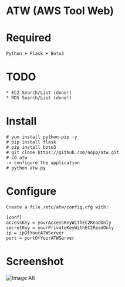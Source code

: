 # ATW (AWS Tool Web)

Required
========
	Python + Flask + Boto3

TODO
====
	* EC2 Search/List (done!)
	* RDS Search/List (done!)

Install
=======
	# yum install python-pip -y
	# pip install flask
	# pip install boto3
	# git clone https://github.com/nopp/atw.git
	# cd atw
	-> configure the application
	# python atw.py

Configure
=========

	Create a file /etc/atw/config.cfg with:

	[conf]
	accessKey = yourAccessKeyWithEC2ReadOnly
	secretKey = yourPrivateKeyWithEC2ReadOnly
	ip = ipOfYourATWServer
	port = portOfYourATWServer

Screenshot
==========
![Image Alt](http://i68.tinypic.com/1568wp1.png)
